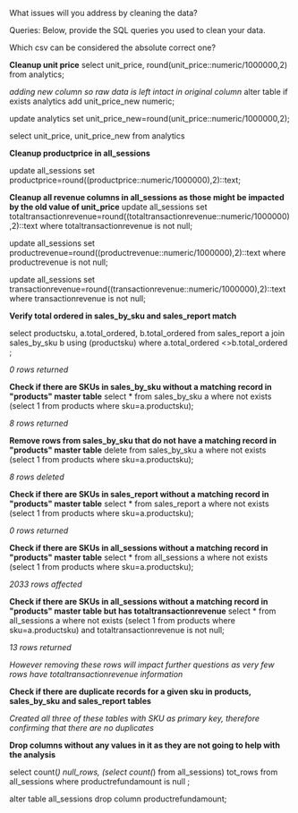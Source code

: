 What issues will you address by cleaning the data?





Queries:
Below, provide the SQL queries you used to clean your data.

Which csv can be considered the absolute correct one?

**Cleanup unit price**
select unit_price, round(unit_price::numeric/1000000,2) from analytics;

*adding new column so raw data is left intact in original column*
alter table if exists analytics add unit_price_new numeric;

update analytics
set unit_price_new=round(unit_price::numeric/1000000,2);


select unit_price, unit_price_new from analytics

**Cleanup productprice in all_sessions**

update all_sessions
set productprice=round((productprice::numeric/1000000),2)::text;


**Cleanup all revenue columns in all_sessions as those might be impacted by the old value of unit_price**
update all_sessions
set totaltransactionrevenue=round((totaltransactionrevenue::numeric/1000000),2)::text
where totaltransactionrevenue is not null;


update all_sessions
set productrevenue=round((productrevenue::numeric/1000000),2)::text
where productrevenue is not null;


update all_sessions
set transactionrevenue=round((transactionrevenue::numeric/1000000),2)::text
where transactionrevenue is not null;

**Verify total ordered in sales_by_sku and sales_report match**

select productsku, a.total_ordered, b.total_ordered from sales_report a
join sales_by_sku b using (productsku)
where  a.total_ordered <>b.total_ordered ;

*0 rows returned*

**Check if there are SKUs in sales_by_sku without a matching record in "products" master table**
select * from sales_by_sku a
where not exists (select 1 from products where sku=a.productsku);

*8 rows returned*

**Remove rows from sales_by_sku that do not have a matching record in "products" master table**
delete from sales_by_sku a
where not exists (select 1 from products where sku=a.productsku);

*8 rows deleted*

**Check if there are SKUs in sales_report without a matching record in "products" master table**
select * from sales_report a
where not exists (select 1 from products where sku=a.productsku);

*0 rows returned*

**Check if there are SKUs in all_sessions without a matching record in "products" master table**
select * from all_sessions a
where not exists (select 1 from products where sku=a.productsku);

*2033 rows affected*

**Check if there are SKUs in all_sessions without a matching record in "products" master table but has totaltransactionrevenue**
select * from all_sessions a
where not exists (select 1 from products where sku=a.productsku)
and totaltransactionrevenue is not null;

*13 rows returned* 

*However removing these rows will impact further questions as very few rows have totaltransactionrevenue information*

**Check if there are duplicate records for a given sku in products, sales_by_sku and sales_report tables**

*Created all three of these tables with SKU as primary key, therefore confirming that there are no duplicates*


**Drop columns without any values in it as they are not going to help with the analysis**

select count(*) null_rows, (select count(*) from all_sessions) tot_rows
from all_sessions
where productrefundamount is null ;

alter table all_sessions drop column productrefundamount;

